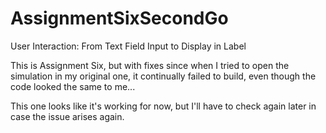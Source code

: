 # AssignmentSixSecondGo
User Interaction: From Text Field Input to Display in Label

This is Assignment Six, but with fixes since when I tried to open the simulation in my original one,
it continually failed to build, even though the code looked the same to me...

This one looks like it's working for now, but I'll have to check again later in case the issue arises again.
